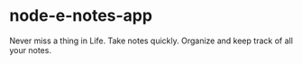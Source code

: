 # node-e-notes-app

Never miss a thing in Life. Take notes quickly. Organize and keep track of all your notes.

